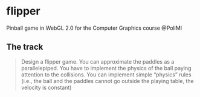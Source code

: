 # flipper
Pinball game in WebGL 2.0 for the Computer Graphics course @PoliMI

## The track
> Design a flipper game. You can approximate the paddles as a parallelepiped. You have to
implement the physics of the ball paying attention to the collisions. You can implement
simple “physics” rules (i.e., the ball and the paddles cannot go outside the playing table, the
velocity is constant)
